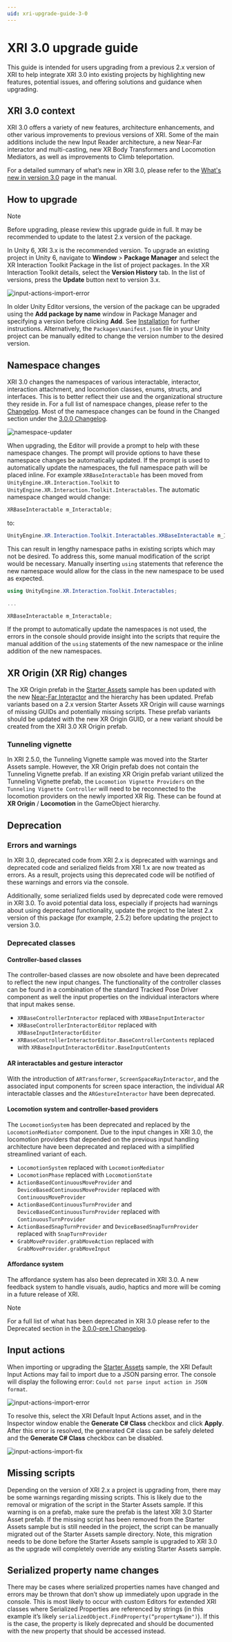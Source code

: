 ```yaml
---
uid: xri-upgrade-guide-3-0
---
```

# XRI 3.0 upgrade guide

This guide is intended for users upgrading from a previous 2.x version of XRI to help integrate XRI 3.0 into existing projects by highlighting new features, potential issues, and offering solutions and guidance when upgrading.

## XRI 3.0 context

XRI 3.0 offers a variety of new features, architecture enhancements, and other various improvements to previous versions of XRI. Some of the main additions include the new Input Reader architecture, a new Near-Far interactor and multi-casting, new XR Body Transformers and Locomotion Mediators, as well as improvements to Climb teleportation.

For a detailed summary of what’s new in XRI 3.0, please refer to the [What's new in version 3.0](whats-new-3.0.md) page in the manual.

## How to upgrade

> [!NOTE]
> Before upgrading, please review this upgrade guide in full. It may be recommended to update to the latest 2.x version of the package.

In Unity 6, XRI 3.x is the recommended version. To upgrade an existing project in Unity 6, navigate to **Window** &gt; **Package Manager** and select the XR Interaction Toolkit Package in the list of project packages. In the XR Interaction Toolkit details, select the **Version History** tab. In the list of versions, press the **Update** button next to version 3.x.

![input-actions-import-error](images/upgrade-guide/package-manager-upgrade.png)

In older Unity Editor versions, the version of the package can be upgraded using the **Add package by name** window in Package Manager and specifying a version before clicking **Add**. See [Installation](installation.md) for further instructions. Alternatively, the `Packages\manifest.json` file in your Unity project can be manually edited to change the version number to the desired version.

## Namespace changes

XRI 3.0 changes the namespaces of various interactable, interactor, interaction attachment, and locomotion classes, enums, structs, and interfaces. This is to better reflect their use and the organizational structure they reside in. For a full list of namespace changes, please refer to the [Changelog](../changelog/CHANGELOG.html). Most of the namespace changes can be found in the Changed section under the [3.0.0 Changelog](../changelog/CHANGELOG.html#300---2024-03-18).

![namespace-updater](images/upgrade-guide/namespace-updater.png)

When upgrading, the Editor will provide a prompt to help with these namespace changes. The prompt will provide options to have these namespace changes be automatically updated. If the prompt is used to automatically update the namespaces, the full namespace path will be placed inline. For example `XRBaseInteractable` has been moved from `UnityEngine.XR.Interaction.Toolkit` to `UnityEngine.XR.Interaction.Toolkit.Interactables`. The automatic namespace changed would change:

```csharp
XRBaseInteractable m_Interactable;
```

to:

```csharp
UnityEngine.XR.Interaction.Toolkit.Interactables.XRBaseInteractable m_Interactable;
```

This can result in lengthy namespace paths in existing scripts which may not be desired. To address this, some manual modification of the script would be necessary. Manually inserting `using` statements that reference the new namespace would allow for the class in the new namespace to be used as expected.

```csharp
using UnityEngine.XR.Interaction.Toolkit.Interactables;

...

XRBaseInteractable m_Interactable;
```

If the prompt to automatically update the namespaces is not used, the errors in the console should provide insight into the scripts that require the manual addition of the `using` statements of the new namespace or the inline addition of the new namespaces.

## XR Origin (XR Rig) changes

The XR Origin prefab in the [Starter Assets](samples-starter-assets.md) sample has been updated with the new [Near-Far Interactor](near-far-interactor.md) and the hierarchy has been updated. Prefab variants based on a 2.x version Starter Assets XR Origin will cause warnings of missing GUIDs and potentially missing scripts. These prefab variants should be updated with the new XR Origin GUID, or a new variant should be created from the XRI 3.0 XR Origin prefab.

### Tunneling vignette

In XRI 2.5.0, the Tunneling Vignette sample was moved into the Starter Assets sample. However, the XR Origin prefab does not contain the Tunneling Vignette prefab. If an existing XR Origin prefab variant utilized the Tunneling Vignette prefab, the `Locomotion Vignette Providers` on the `Tunneling Vignette Controller` will need to be reconnected to the locomotion providers on the newly imported XR Rig. These can be found at **XR Origin** / **Locomotion** in the GameObject hierarchy.

## Deprecation

### Errors and warnings

In XRI 3.0, deprecated code from XRI 2.x is deprecated with warnings and deprecated code and serialized fields from XRI 1.x are now treated as errors. As a result, projects using this deprecated code will be notified of these warnings and errors via the console.

Additionally, some serialized fields used by deprecated code were removed in XRI 3.0. To avoid potential data loss, especially if projects had warnings about using deprecated functionality, update the project to the latest 2.x version of this package (for example, 2.5.2) before updating the project to version 3.0.

### Deprecated classes

#### Controller-based classes

The controller-based classes are now obsolete and have been deprecated to reflect the new input changes. The functionality of the controller classes can be found in a combination of the standard Tracked Pose Driver component as well the input properties on the individual interactors where that input makes sense.

- `XRBaseControllerInteractor` replaced with `XRBaseInputInteractor`
- `XRBaseControllerInteractorEditor` replaced with `XRBaseInputInteractorEditor`
- `XRBaseControllerInteractorEditor.BaseControllerContents` replaced with `XRBaseInputInteractorEditor.BaseInputContents`

#### AR interactables and gesture interactor

With the introduction of `ARTransformer`, `ScreenSpaceRayInteractor`, and the associated input components for screen space interaction, the individual AR interactable classes and the `ARGestureInteractor` have been deprecated.

#### Locomotion system and controller-based providers

The `LocomotionSystem` has been deprecated and replaced by the `LocomotionMediator` component. Due to the input changes in XRI 3.0, the locomotion providers that depended on the previous input handling architecture have been deprecated and replaced with a simplified streamlined variant of each.

- `LocomotionSystem` replaced with `LocomotionMediator`
- `LocomotionPhase` replaced with `LocomotionState`
- `ActionBasedContinuousMoveProvider` and `DeviceBasedContinuousMoveProvider` replaced with `ContinuousMoveProvider`
- `ActionBasedContinuousTurnProvider` and `DeviceBasedContinuousTurnProvider` replaced with `ContinuousTurnProvider`
- `ActionBasedSnapTurnProvider` and `DeviceBasedSnapTurnProvider` replaced with `SnapTurnProvider`
- `GrabMoveProvider.grabMoveAction` replaced with `GrabMoveProvider.grabMoveInput`

#### Affordance system
The affordance system has also been deprecated in XRI 3.0. A new feedback system to handle visuals, audio, haptics and more will be coming in a future release of XRI.

> [!NOTE]
> For a full list of what has been deprecated in XRI 3.0 please refer to the Deprecated section in the [3.0.0-pre.1 Changelog](../changelog/CHANGELOG.html#300-pre1---2023-12-14).

## Input actions

When importing or upgrading the [Starter Assets](samples-starter-assets.md) sample, the XRI Default Input Actions may fail to import due to a JSON parsing error. The console will display the following error: `Could not parse input action in JSON format`.

![input-actions-import-error](images/upgrade-guide/input-actions-import-error.png)

To resolve this, select the XRI Default Input Actions asset, and in the Inspector window enable the **Generate C# Class** checkbox and click **Apply**. After this error is resolved, the generated C# class can be safely deleted and the **Generate C# Class** checkbox can be disabled.

![input-actions-import-fix](images/upgrade-guide/input-actions-import-error-fix.png)

## Missing scripts

Depending on the version of XRI 2.x a project is upgrading from, there may be some warnings regarding missing scripts. This is likely due to the removal or migration of the script in the Starter Assets sample. If this warning is on a prefab, make sure the prefab is the latest XRI 3.0 Starter Asset prefab. If the missing script has been removed from the Starter Assets sample but is still needed in the project, the script can be manually migrated out of the Starter Assets sample directory. Note, this migration needs to be done before the Starter Assets sample is upgraded to XRI 3.0 as the upgrade will completely override any existing Starter Assets sample.

## Serialized property name changes

There may be cases where serialized properties names have changed and errors may be thrown that don’t show up immediately upon upgrade in the console. This is most likely to occur with custom Editors for extended XRI classes where Serialized Properties are referenced by strings (in this example it’s likely `serializedObject.FindProperty(“propertyName")`). If this is the case, the property is likely deprecated and should be documented with the new property that should be accessed instead.

